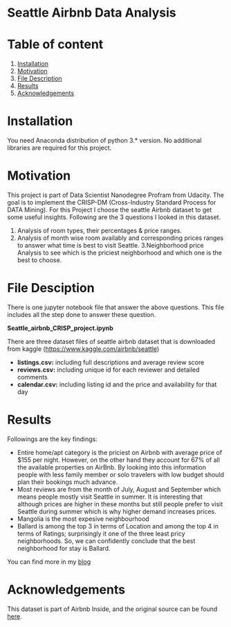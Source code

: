 # Seattle Airbnb Data Analysis

# Table of content
1. [Installation](#Installation)
2. [Motivation](#Motivation)
3. [File Description](#FileDesciption)
4. [Results](#Results)
5. [Acknowledgements](#Acknowledgements)

<a name="Installation"></a>
# Installation

You need Anaconda distribution of python 3.* version. No additional libraries are required for this project.

<a name="Motivation"></a>
# Motivation

This project is part of Data Scientist Nanodegree Profram from Udacity. The goal is to implement the CRISP-DM (Cross-Industry Standard Process for DATA Mining). For this Project I choose the seattle Airbnb dataset to get some useful insights. Following are the 3 questions I looked in this dataset.

1. Analysis of room types, their percentages & price ranges.
2. Analysis of month wise room availably and corresponding prices ranges to answer what time is best to visit Seattle.
3.Neighborhood price Analysis to see which is the priciest neighborhood and which one is the best to choose.

<a name="FileDesciption"></a>
# File Desciption

There is one jupyter notebook file that answer the above questions. This file includes all the step done to answer these question.

**Seattle_airbnb_CRISP_project.ipynb**


There are three dataset files of seattle airbnb dataset that is downloaded from kaggle (https://www.kaggle.com/airbnb/seattle)

* **listings.csv:** including full descriptions and average review score
* **reviews.csv:** including unique id for each reviewer and detailed comments
* **calendar.csv:** including listing id and the price and availability for that day

<a name="Results"></a>
# Results

Followings are the key findings:

* Entire home/apt category is the priciest on Airbnb with average price of $155 per night. However, on the other hand they account for 67% of all the available properties on AirBnb. By looking into this information people with less family member or solo travelers with low budget should plan their bookings much advance. 
* Most reviews are from the month of July, August and September which means people mostly visit Seattle in summer. It is interesting that although prices are higher in these months but still people prefer to visit Seattle during summer which is why higher demand increases prices. 
* Mangolia is the most expesive neighbourhood
* Ballard is among the top 3 in terms of Location and among the top 4 in terms of Ratings; surprisingly it one of the three least pricy neighborhoods. So, we can confidently conclude that the best neighborhood for stay is Ballard. 

You can find more in my [blog]() 

<a name="Acknowledgements"></a>
# Acknowledgements

This dataset is part of Airbnb Inside, and the original source can be found [here](https://www.kaggle.com/airbnb/seattle).

